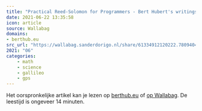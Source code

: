 ```yaml
---
title: "Practical Reed-Solomon for Programmers - Bert Hubert's writings"
date: 2021-06-22 13:35:58
icon: article
source: Wallabag
domains:
- berthub.eu
src_url: "https://wallabag.sanderdorigo.nl/share/61334912120222.78094041"
2021: "06"
categories:
    - math
    - science
    - gallileo
    - gps
---
```

Het oorspronkelijke artikel kan je lezen op [berthub.eu](https://berthub.eu/articles/posts/reed-solomon-for-programmers/) of [op Wallabag](https://wallabag.sanderdorigo.nl/share/61334912120222.78094041). De leestijd is ongeveer 14 minuten.